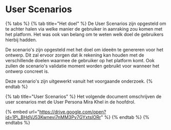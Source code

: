 # User Scenarios

{% tabs %}
{% tab title="Het doel" %}
De User Scenarios zijn opgesteld om te achter halen via welke manier de gebruiker in aanraking zou komen met het platform. Het was ook van belang om te weten welk doel de gebruikers hierbij hadden. 

De scenario's zijn opgesteld met het doel om ideeën te genereren voor het ontwerp. Dit zal ervoor zorgen dat ik rekening kan houden met de verschillende doelen waarmee de gebruiker op het platform komt. Ook zullen de scenario's  validatie moment worden gebruikt  voor wanneer het ontwerp concreet is.

Deze scenario's zijn uitgewerkt vanuit het voorgaande onderzoek.
{% endtab %}

{% tab title="User Scenarios" %}
Het volgende document omschrijven de user scenarios met de User Persona Mira Khel in de hoofdrol.

{% embed url="https://drive.google.com/open?id=1P\_BHdVJ53Kwnevi7nMM3Pv7GYxtslORr" %}
{% endtab %}
{% endtabs %}


